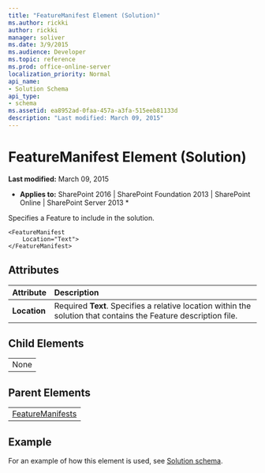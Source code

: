 ```yaml
---
title: "FeatureManifest Element (Solution)"
ms.author: rickki
author: rickki
manager: soliver
ms.date: 3/9/2015
ms.audience: Developer
ms.topic: reference
ms.prod: office-online-server
localization_priority: Normal
api_name:
- Solution Schema
api_type:
- schema
ms.assetid: ea8952ad-0faa-457a-a3fa-515eeb81133d
description: "Last modified: March 09, 2015"
---
```


# FeatureManifest Element (Solution)

 **Last modified:** March 09, 2015 
  
 * **Applies to:** SharePoint 2016 | SharePoint Foundation 2013 | SharePoint Online | SharePoint Server 2013 * 
  
Specifies a Feature to include in the solution.
  
```
<FeatureManifest
    Location="Text">
</FeatureManifest>
```

## Attributes

|**Attribute**|**Description**|
|:-----|:-----|
|**Location** <br/> |Required **Text**. Specifies a relative location within the solution that contains the Feature description file.  <br/> |
   
## Child Elements

||
|:-----|
|None |
   
## Parent Elements

||
|:-----|
|[FeatureManifests](featuremanifests-element-solution.md)|
   
## Example

For an example of how this element is used, see [Solution schema](solution-schema.md).
  

